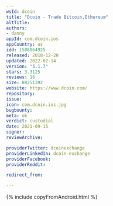 ```yaml
---
wsId: dcoin
title: "Dcoin - Trade Bitcoin,Ethereum"
altTitle: 
authors:
- danny
appId: com.dcoin.ios
appCountry: us
idd: 1508064925
released: 2018-12-20
updated: 2022-02-14
version: "5.1.7"
stars: 3.3125
reviews: 16
size: 88251392
website: https://www.dcoin.com/
repository: 
issue: 
icon: com.dcoin.ios.jpg
bugbounty: 
meta: ok
verdict: custodial
date: 2021-09-15
signer: 
reviewArchive:

providerTwitter: dcoinexchange
providerLinkedIn: dcoin-exchange
providerFacebook: 
providerReddit: 

redirect_from:

---
```


 {% include copyFromAndroid.html %}
